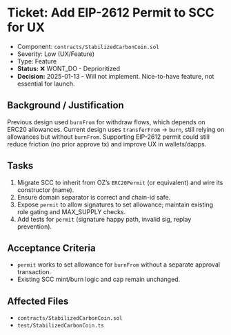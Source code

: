 # Ticket: Add EIP-2612 Permit to SCC for UX

- Component: `contracts/StabilizedCarbonCoin.sol`
- Severity: Low (UX/Feature)
- Type: Feature
- **Status:** ❌ WONT_DO - Deprioritized
- **Decision:** 2025-01-13 - Will not implement. Nice-to-have feature, not essential for launch.

## Background / Justification

Previous design used `burnFrom` for withdraw flows, which depends on ERC20 allowances. Current design uses `transferFrom` → `burn`, still relying on allowances but without `burnFrom`. Supporting EIP-2612 permit could still reduce friction (no prior approve tx) and improve UX in wallets/dapps.

## Tasks

1. Migrate SCC to inherit from OZ’s `ERC20Permit` (or equivalent) and wire its constructor (name).
2. Ensure domain separator is correct and chain-id safe.
3. Expose `permit` to allow signatures to set allowance; maintain existing role gating and MAX_SUPPLY checks.
4. Add tests for `permit` (signature happy path, invalid sig, replay prevention).

## Acceptance Criteria

- `permit` works to set allowance for `burnFrom` without a separate approval transaction.
- Existing SCC mint/burn logic and cap remain unchanged.

## Affected Files

- `contracts/StabilizedCarbonCoin.sol`
- `test/StabilizedCarbonCoin.ts`
